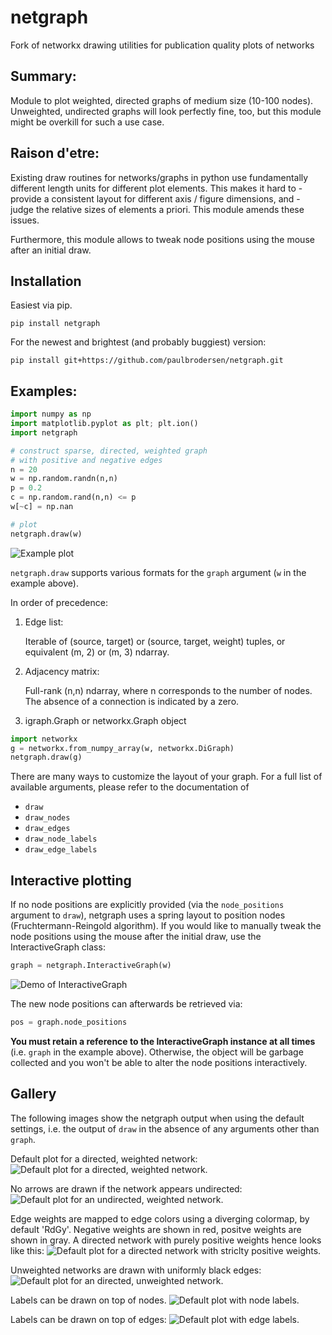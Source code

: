# netgraph
Fork of networkx drawing utilities for publication quality plots of networks

## Summary:

Module to plot weighted, directed graphs of medium size (10-100 nodes).
Unweighted, undirected graphs will look perfectly fine, too, but this module
might be overkill for such a use case.

## Raison d'etre:

Existing draw routines for networks/graphs in python use fundamentally different
length units for different plot elements. This makes it hard to
    - provide a consistent layout for different axis / figure dimensions, and
    - judge the relative sizes of elements a priori.
This module amends these issues. 

Furthermore, this module allows to tweak node positions using the
mouse after an initial draw.

## Installation

Easiest via pip.

```
pip install netgraph
```

For the newest and brightest (and probably buggiest) version:

```
pip install git+https://github.com/paulbrodersen/netgraph.git
```

## Examples:

```python
import numpy as np
import matplotlib.pyplot as plt; plt.ion()
import netgraph

# construct sparse, directed, weighted graph
# with positive and negative edges
n = 20
w = np.random.randn(n,n)
p = 0.2
c = np.random.rand(n,n) <= p
w[~c] = np.nan

# plot
netgraph.draw(w)
```

![Example plot](./figures/example_1.png)

`netgraph.draw` supports various formats for the `graph` argument (`w` in the example above).

In order of precedence:

1. Edge list:

   Iterable of (source, target) or (source, target, weight) tuples,
   or equivalent (m, 2) or (m, 3) ndarray.
   
2. Adjacency matrix:

   Full-rank (n,n) ndarray, where n corresponds to the number of nodes.
   The absence of a connection is indicated by a zero.
   
3. igraph.Graph or networkx.Graph object

```python
import networkx
g = networkx.from_numpy_array(w, networkx.DiGraph)
netgraph.draw(g)
```

There are many ways to customize the layout of your graph. For a full
list of available arguments, please refer to the documentation of
- `draw` 
- `draw_nodes`
- `draw_edges`
- `draw_node_labels`
- `draw_edge_labels`

## Interactive plotting

If no node positions are explicitly provided (via the `node_positions` argument to `draw`),
netgraph uses a spring layout to position nodes (Fruchtermann-Reingold algorithm).
If you would like to manually tweak the node positions using the mouse after the initial draw,
use the InteractiveGraph class:

```python
graph = netgraph.InteractiveGraph(w)
```

![Demo of InteractiveGraph](https://media.giphy.com/media/xUOxfk8zazlkWLYtlC/giphy.gif)

The new node positions can afterwards be retrieved via:

```python
pos = graph.node_positions
```

**You must retain a reference to the InteractiveGraph
instance at all times** (i.e. `graph` in the example above). Otherwise,
the object will be garbage collected and you won't be able to alter
the node positions interactively.

## Gallery

The following images show the netgraph output when using the default
settings, i.e. the output of `draw` in the absence of any arguments
other than `graph`.

Default plot for a directed, weighted network:
![Default plot for a directed, weighted network.](./figures/Directed.png)

No arrows are drawn if the network appears undirected:
![Default plot for an undirected, weighted network.](./figures/Undirected.png)

Edge weights are mapped to edge colors using a diverging colormap, by default 'RdGy'.
Negative weights are shown in red, positve weights are shown in gray.
A directed network with purely positive weights hence looks like this:
![Default plot for a directed network with striclty positive weights.](./figures/Positive_edge_weights_only.png)

Unweighted networks are drawn with uniformly black edges:
![Default plot for an directed, unweighted network.](./figures/Unweighted.png)

Labels can be drawn on top of nodes.
![Default plot with node labels.](./figures/Show_node_labels.png)

Labels can be drawn on top of edges:
![Default plot with edge labels.](./figures/Show_edge_labels.png)


